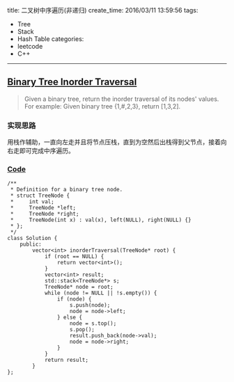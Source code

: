 title: 二叉树中序遍历(非递归)
create_time: 2016/03/11 13:59:56
tags:
- Tree
- Stack
- Hash Table
categories:
- leetcode
- C++

---
## [Binary Tree Inorder Traversal](https://leetcode.com/problems/binary-tree-inorder-traversal/)
> Given a binary tree, return the inorder traversal of its nodes' values.
> For example:
> Given binary tree {1,#,2,3},
> return [1,3,2].

### 实现思路
用栈作辅助，一直向左走并且将节点压栈，直到为空然后出栈得到父节点，接着向右走即可完成中序遍历。

### [Code](https://github.com/Finalcheat/leetcode/blob/master/src/Binary-Tree-Inorder-Traversal.cpp)
```
/**
 * Definition for a binary tree node.
 * struct TreeNode {
 *     int val;
 *     TreeNode *left;
 *     TreeNode *right;
 *     TreeNode(int x) : val(x), left(NULL), right(NULL) {}
 * };
 */
class Solution {
    public:
        vector<int> inorderTraversal(TreeNode* root) {
            if (root == NULL) {
                return vector<int>();
            }
            vector<int> result;
            std::stack<TreeNode*> s;
            TreeNode* node = root;
            while (node != NULL || !s.empty()) {
                if (node) {
                    s.push(node);
                    node = node->left;
                } else {
                    node = s.top();
                    s.pop();
                    result.push_back(node->val);
                    node = node->right;
                }
            }
            return result;
        }
};
```
